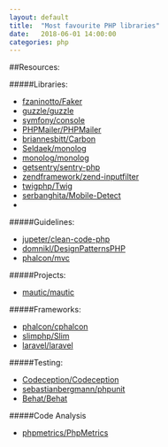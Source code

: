 ```yaml
---
layout: default
title:  "Most favourite PHP libraries"
date:   2018-06-01 14:00:00
categories: php
---
```


##Resources:

#####Libraries:
- [fzaninotto/Faker](https://github.com/fzaninotto/Faker)
- [guzzle/guzzle](https://github.com/guzzle/guzzle)
- [symfony/console](https://github.com/symfony/console)
- [PHPMailer/PHPMailer](https://github.com/PHPMailer/PHPMailer)
- [briannesbitt/Carbon](https://github.com/briannesbitt/Carbon)
- [Seldaek/monolog](https://github.com/Seldaek/monolog)
- [monolog/monolog](https://packagist.org/packages/monolog/monolog)
- [getsentry/sentry-php](https://github.com/getsentry/sentry-php)
- [zendframework/zend-inputfilter](https://github.com/zendframework/zend-inputfilter)
- [twigphp/Twig](https://github.com/twigphp/Twig)
- [serbanghita/Mobile-Detect](https://github.com/serbanghita/Mobile-Detect)
- []()

#####Guidelines:
- [jupeter/clean-code-php](https://github.com/jupeter/clean-code-php)
- [domnikl/DesignPatternsPHP](https://github.com/domnikl/DesignPatternsPHP)
- [phalcon/mvc](https://github.com/phalcon/mvc)

#####Projects:
- [mautic/mautic](https://github.com/mautic/mautic)

#####Frameworks:
- [phalcon/cphalcon](https://github.com/phalcon/cphalcon)
- [slimphp/Slim](https://github.com/slimphp/Slim)
- [laravel/laravel](https://github.com/laravel/laravel)

#####Testing:
- [Codeception/Codeception](https://github.com/Codeception/Codeception)
- [sebastianbergmann/phpunit](https://github.com/sebastianbergmann/phpunit)
- [Behat/Behat](https://github.com/Behat/Behat)

#####Code Analysis
- [phpmetrics/PhpMetrics](https://github.com/phpmetrics/PhpMetrics)

